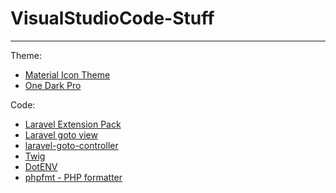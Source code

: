 # VisualStudioCode-Stuff
---

Theme:

- [Material Icon Theme](https://marketplace.visualstudio.com/items?itemName=PKief.material-icon-theme)
- [One Dark Pro](https://marketplace.visualstudio.com/items?itemName=zhuangtongfa.Material-theme)

Code:

- [Laravel Extension Pack](https://marketplace.visualstudio.com/items?itemName=onecentlin.laravel-extension-pack)
- [Laravel goto view](https://marketplace.visualstudio.com/items?itemName=codingyu.laravel-goto-view)
- [laravel-goto-controller](https://marketplace.visualstudio.com/items?itemName=stef-k.laravel-goto-controller)
- [Twig](https://marketplace.visualstudio.com/items?itemName=whatwedo.twig)
- [DotENV](https://marketplace.visualstudio.com/items?itemName=mikestead.dotenv)
- [phpfmt - PHP formatter](https://marketplace.visualstudio.com/items?itemName=kokororin.vscode-phpfmt)
